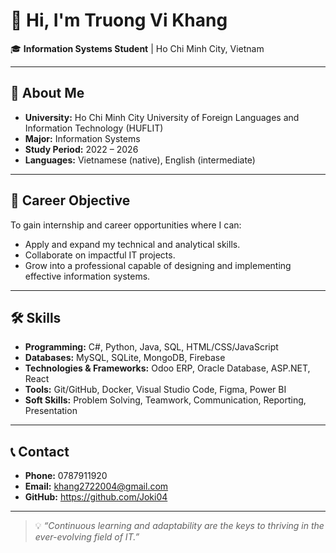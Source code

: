 # 👋 Hi, I'm Truong Vi Khang  

🎓 **Information Systems Student** | Ho Chi Minh City, Vietnam  

---

## 🌟 About Me
- **University:** Ho Chi Minh City University of Foreign Languages and Information Technology (HUFLIT)  
- **Major:** Information Systems  
- **Study Period:** 2022 – 2026  
- **Languages:** Vietnamese (native), English (intermediate)  

---

## 🎯 Career Objective
To gain internship and career opportunities where I can:
- Apply and expand my technical and analytical skills.  
- Collaborate on impactful IT projects.  
- Grow into a professional capable of designing and implementing effective information systems.

---

## 🛠️ Skills
- **Programming:** C#, Python, Java, SQL, HTML/CSS/JavaScript  
- **Databases:** MySQL, SQLite, MongoDB, Firebase  
- **Technologies & Frameworks:** Odoo ERP, Oracle Database, ASP.NET, React  
- **Tools:** Git/GitHub, Docker, Visual Studio Code, Figma, Power BI  
- **Soft Skills:** Problem Solving, Teamwork, Communication, Reporting, Presentation  

---

## 📞 Contact
- **Phone:** 0787911920
- **Email:** khang2722004@gmail.com  
- **GitHub:** https://github.com/Joki04  

---

> 💡 *“Continuous learning and adaptability are the keys to thriving in the ever-evolving field of IT.”*
